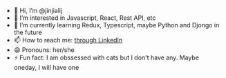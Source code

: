 - 👋 Hi, I’m @jinjialij
- 👀 I’m interested in Javascript, React, Rest API, etc
- 🌱 I’m currently learning Redux, Typescript, maybe Python and Djongo in the future
- 📫 How to reach me: [through LinkedIn](https://www.linkedin.com/in/jialijin/)
- 😄 Pronouns: her/she
- ⚡ Fun fact: I am obssessed with cats but I don't have any. Maybe oneday, I will have one

<!---
jinjialij/jinjialij is a ✨ special ✨ repository because its `README.md` (this file) appears on your GitHub profile.
You can click the Preview link to take a look at your changes.
--->
